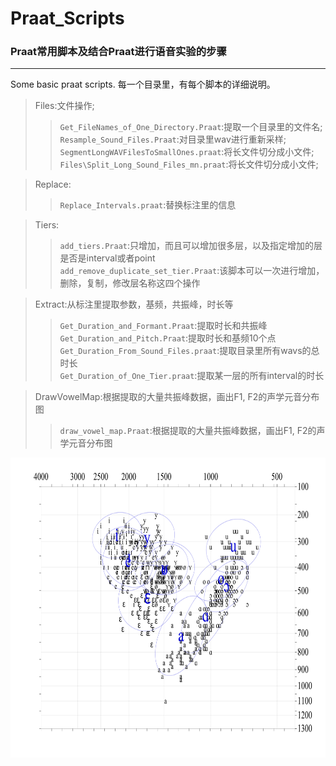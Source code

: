 # Praat_Scripts  

### Praat常用脚本及结合Praat进行语音实验的步骤
--- 
Some basic praat scripts. 每一个目录里，有每个脚本的详细说明。 

>Files:文件操作;  
>>`Get_FileNames_of_One_Directory.Praat`:提取一个目录里的文件名;  
>>`Resample_Sound_Files.Praat`:对目录里wav进行重新采样;  
>>`SegmentLongWAVFilesToSmallOnes.praat`:将长文件切分成小文件;  
>>`Files\Split_Long_Sound_Files_mn.praat`:将长文件切分成小文件;  

>Replace:  
>>`Replace_Intervals.praat`:替换标注里的信息  

>Tiers:  
>>`add_tiers.Praat`:只增加，而且可以增加很多层，以及指定增加的层是否是interval或者point  
>>`add_remove_duplicate_set_tier.Praat`:该脚本可以一次进行增加，删除，复制，修改层名称这四个操作  

>Extract:从标注里提取参数，基频，共振峰，时长等  
>>`Get_Duration_and_Formant.Praat`:提取时长和共振峰  
>>`Get_Duration_and_Pitch.Praat`:提取时长和基频10个点  
>>`Get_Duration_From_Sound_Files.praat`:提取目录里所有wavs的总时长  
>>`Get_Duration_of_One_Tier.praat`:提取某一层的所有interval的时长  

>DrawVowelMap:根据提取的大量共振峰数据，画出F1, F2的声学元音分布图  
>>`draw_vowel_map.Praat`:根据提取的大量共振峰数据，画出F1, F2的声学元音分布图  
<div align=center><img width="720" height="480" src="images/vowel.png"/></div>